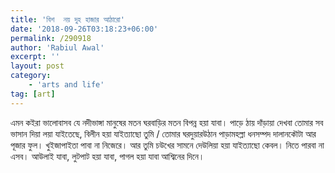 ```yaml
---
title: 'বিশ  নয় দুহ হাজার আঠারো'
date: '2018-09-26T03:18:23+06:00'
permalink: /290918
author: 'Rabiul Awal'
excerpt: ''
layout: post
category:
    - 'arts and life'
tag: [art]
---
```

এমন কইরা ভালোবাসব যে নদীভাঙ্গা মানুষের মতন ঘরবাড়ির মতন বিপন্ন হয়া যাবা। পাড়ে ঠায় দাঁড়ায়া দেখবা তোমার সব ভাসান দিয়া লয়া যাইতেছে, বিলীন হয়া যাইত্যাছো তুমি / তোমার ঘরদুয়ারউঠান পাড়ামহল্লা ধনসম্পদ দালানকৌটা আর পূজার ফুল। খুইজাপাইতা পাবা না নিজেরে। আর তুমি চউখের সামনে দেউলিয়া হয়া যাইত্যাছো কেবল। নিতে পারবা না এসব। আউলাই যাবা, লুটপাট হয়া যাবা, পাগল হয়া যাবা আশ্বিনের দিনে।